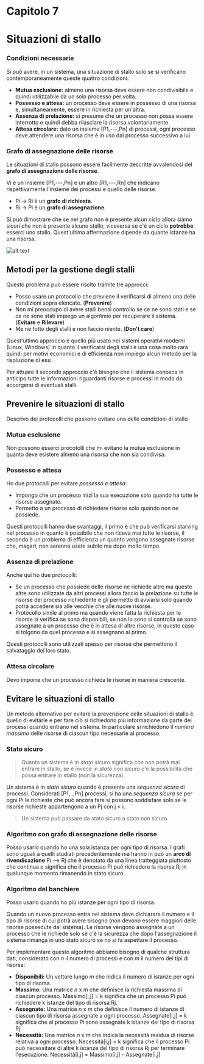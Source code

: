 # Capitolo 7
# Situazioni di stallo

### Condizioni necessarie

Si può avere, in un sistema, una situazione di stallo solo se si verificano contemporaneamente queste quattro condizioni:

* **Mutua esclusione:** almeno una risorsa deve essere non condivisibile e quindi utilizzabile da un solo processo per volta.
* **Possesso e attesa:** un processo deve essere in possesso di una risorsa e, simultaneamente, essere in richiesta per un'altra.
* **Assenza di prelazione:** si presume che un processo non possa essere interrotto e quindi debba rilasciare la risorsa volontariamente.
* **Attesa circolare:** dato un insieme [P1,---,Pn] di processi, ogni processo deve attendere una risorsa che è in uso dal processo successivo a lui.

### Grafo di assegnazione delle risorse

Le situazioni di stallo possono essere facilmente descritte avvalendosi del **grafo di assegnazione delle risorse**. 

Vi è un insieme [P1,---,Pn] e un altro [R1,---,Rn] che indicano rispettivamente l'insieme dei processi e quello delle risorse.

* Pi -> Ri è un **grafo di richiesta**.
* Ri -> Pi è un **grafo di assegnazione**.

Si può dimostrare che se nel grafo non è presente alcun ciclo allora siamo sicuri che non è presente alcuno stallo, viceversa se c'è un ciclo **potrebbe** esserci uno stallo. Quest'ultima affermazione dipende da quante istanze ha una risorsa.

![alt text](http://i.imgur.com/iRbyWjd.png "Grafo circolare con e senza stallo")


## Metodi per la gestione degli stalli

Questo problema può essere risolto tramite tre approcci:

* Posso usare un protocollo che previene il verificarsi di almeno una delle condizioni sopra elencate. (**Prevenire**)
* Non mi preoccupo di avere stalli bensì controllo se ce ne sono stati e se ce ne sono stati impiego un algoritmio per recuperare il sistema. (**Evitare** e **Rilevare**)
* Me ne fotto degli stalli e non faccio niente. (**Don't care**)

Quest'ultimo approccio è quello più usato nei sistemi operativi moderni (Linux, Windows) in quanto il verificarsi degli stalli è una cosa molto rara quindi per motivi economici e di efficienza non impiego alcun metodo per la risoluzione di essi.

Per attuare il secondo approccio c'è bisogno che il sistema conosca in anticipo tutte le informazioni riguardanti risorse e processi in modo da accorgersi di eventuali stalli.

## Prevenire le situazioni di stallo

Descrivo dei protocolli che possono evitare una delle condizioni di stallo

### Mutua esclusione

Non possono esserci procotolli che mi evitano la mutua esclusione in quanto deve esistere almeno una risorsa che non sia condivisa.

### Possesso e attesa

Ho due protocolli per evitare *possesso e attesa*:

* Impongo che un processo inizi la sua esecuzione solo quando ha tutte le risorse assegnate.
* Permetto a un processo di richiedere risorse solo quando non ne possiede.

Questi protocolli hanno due svantaggi, il primo è che può verificarsi starving nel processo in quanto è possibile che non riceva mai tutte le risorse, il secondo è un problema di efficienza un quanto vengono assegnate risorse che, magari, non saranno usate subito ma dopo molto tempo.

### Assenza di prelazione

Anche qui ho due protocolli:

* Se un processo che possiede delle risorse ne richiede altre ma queste altre sono utilizzate da altri processi allora faccio la prelazione su tutte le risorse del processo richiedente e gli permetto di avviarsi solo quando potrà accedere sia alle vecchie che alle nuove risorse.
* Protocollo simile al primo ma quando viene fatta la richiesta per le risorse si verifica se sono disponibili, se non lo sono si controlla se sono assegnate a un processo che è in attesa di altre risorse, in questo caso si tolgono da quel processo e si assegnano al primo.

Questi protocolli sono utilizzati spesso per risorse che permettono il salvataggio del loro stato.

### Attesa circolare

Devo imporre che un processo richieda le risorse in maniera crescente.

## Evitare le situazioni di stallo

Un metodo alternativo per evitare la prevenzione delle situazioni di stallo è quello di evitarle e per fare ciò si richiedono più informazione da parte dei processi quando entrano nel sistema. In particolare si richiedono il *numero massimo* delle risorse di ciascun tipo necessarie al processo.

### Stato sicuro

>Quanto un sistema è in *stato sicuro* significa che non potrà mai entrare in stallo, se è invece in *stato non sicuro* c'è la possibilità che possa entrare in stallo (non la sicurezza).

Un sistema è in *stato sicuro* quando è presente una *sequenza sicura* di processi. Considerati [P1,..,Pn] processi, si ha una *sequenza sicura* se per ogni Pi le richieste che può ancora fare si possono soddisfare solo se le risorse richieste appartengono a un Pj con j < i.

> Un sistema può passare da stato sicuro a stato non sicuro.

### Algoritmo con grafo di assegnazione delle risorse

Posso usarlo quando ho una sola istanza per ogni tipo di risorsa. I grafi sono uguali a quelli studiati precedentemente ma hanno in può un **arco di rivendicazione** Pi --> Rj che è denotato da una linea tratteggiata piuttosto che continua e significa che il processo Pi può richiedere la risorsa Rj in qualunque momento rimanendo in stato sicuro.

### Algoritmo del banchiere

Posso usarlo quando ho più istanze per ogni tipo di risorsa.

Quando un nuovo processo entra nel sistema deve dichiarare il numero e il tipo di risorse di cui potrà avere bisogno (non devono essere maggiori delle risorse possedute dal sistema). Le risorse vengono assegnate a un processo che le richiede solo se c'è la sicurezza che dopo l'assegnazione il sistema rimanga in uno stato sicuro se no si fa aspettare il processo.

Per implementare questo algoritmo abbiamo bisogno di qualche struttura dati, considerato con *n* il numero di processi e con *m* il numero dei tipi di risorsa:

* **Disponibili:** Un vettore lungo *m* che indica il numero di istanze per ogni tipo di risorsa.
* **Massimo:** Una matrice *n* x *m* che definisce la richiesta massima di ciascun processo. Massimo[i,j] = k significa che un processo Pi può richiedere k istanze del tipo di risorsa Rj.
* **Assegnate:** Una matrice *n* x *m* che definisce il numero di istanze di ciascun tipo di risorsa assegnate a ogni processo. Assegnate[i,j] = k significa che al processo Pi sono assegnate k istanze del tipo di risorsa Rj
* **Necessità:** Una matrice *n* x *m* che indica la necessità residua di risorse relativa a ogni processo. Necessità[i,j] = k significa che il processo Pi può necessitare di altre k istanze del tipo di risorsa Rj per terminare l'esecuzione. Necessità[i,j] = Massimo[i,j] - Assegnate[i,j]


